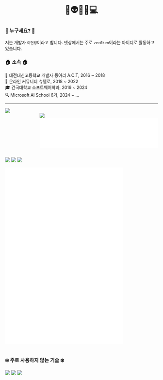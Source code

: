 # <p align="center">👋👽🐸😎💻</p>

### 🪪 누구세요? 🪪
저는 개발자 `이현령`이라고 합니다. 넷상에서는 주로 `zer0ken`이라는 아이디로 활동하고 있습니다.

### 🏠 소속 🏠
🏫 대전대신고등학교 개발자 동아리 A.C.T, 2016 ~ 2018  
🙌 온라인 커뮤니티 슈텔로, 2018 ~ 2022  
🎓 건국대학교 소프트웨어학과, 2019 ~ 2024  
🔍 Microsoft AI School 6기, 2024 ~ ...  

---
<!-- 백준(solved.ac) 스탯  -->
[<img align="left" width="390" src="https://mazassumnida.wtf/api/v2/generate_badge?boj=lhr1105">](https://solved.ac/lhr1105)

<!-- 기술 스택  -->
[<img align="right" width="390" src="https://skillicons.dev/icons?i=python,vscode,github,obsidian,azure,gcp">](#)  
[<img align="right" width="390" src="./attachments/recent_languages.svg">](#)

<!-- 좌우 정렬 초기화 -->
[<img height="0" width="100%">](#)

<!-- 프로젝트 -->
[<img width="390" src="https://github-readme-stats.vercel.app/api/pin/?username=shtelo&repo=kenkenjr&card_width=390&show_owner=true">](https://github.com/shtelo/kenkenjr)
[<img width="390" src="https://github-readme-stats.vercel.app/api/pin/?username=zer0ken&repo=tetris-ie&card_width=390&show_owner=true">](https://github.com/zer0ken/tetris-ie)
[<img width="390" src="https://github-readme-stats.vercel.app/api/pin/?username=kyla-devs&repo=.github&card_width=390&show_owner=true">](https://github.com/kyla-devs)

<!-- 깃허브 Metrics -->
[<img align="left" width="390" src="./attachments/general_metrics.svg">](#)

<!-- 좌우 정렬 초기화 -->
[<img height="0" width="100%">](#)

### ❄️ 주로 사용하지 않는 기술 ❄️
[<img src="https://skillicons.dev/icons?i=photoshop,java,kotlin,c,cpp,html,css,js,php,vue,flutter">](#)
[<img src="https://skillicons.dev/icons?i=firebase,aws,heroku,netlify">](#)
[<img src="https://skillicons.dev/icons?i=sublime,atom,eclipse,idea,pycharm,clion,androidstudio">](#)